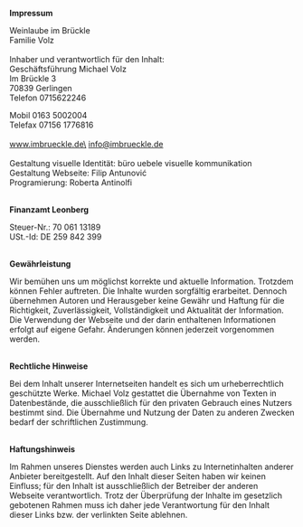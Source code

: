 **Impressum**

Weinlaube im Brückle\
Familie Volz\
<br>
Inhaber und verantwortlich für den Inhalt:\
Geschäftsführung Michael Volz\
Im Brückle 3\
70839 Gerlingen\
Telefon 0715622246

Mobil 0163 5002004 \
Telefax 07156 1776816\
<br>
www.imbrueckle.de\
info@imbrueckle.de\
<br>
Gestaltung visuelle Identität: büro uebele visuelle kommunikation\
Gestaltung Webseite: Filip Antunović\
Programierung: Roberta Antinolfi
<br>
<br>

**Finanzamt Leonberg**

Steuer-Nr.: 70 061 13189\
USt.-Id: DE 259 842 399\
<br>

**Gewährleistung**

Wir bemühen uns um möglichst korrekte und aktuelle Information. Trotzdem können Fehler auftreten. Die Inhalte wurden sorgfältig erarbeitet. Dennoch übernehmen Autoren und Herausgeber keine Gewähr und Haftung für die Richtigkeit, Zuverlässigkeit, Vollständigkeit und Aktualität der Information. Die Verwendung der Webseite und der darin enthaltenen Informationen erfolgt auf eigene Gefahr. Änderungen können jederzeit vorgenommen werden.\
<br>

**Rechtliche Hinweise**

Bei dem Inhalt unserer Internetseiten handelt es sich um urheberrechtlich geschützte Werke. Michael Volz gestattet die Übernahme von Texten in Datenbestände, die ausschließlich für den privaten Gebrauch eines Nutzers bestimmt sind. Die Übernahme und Nutzung der Daten zu anderen Zwecken bedarf der schriftlichen Zustimmung.\
<br>

**Haftungshinweis**

Im Rahmen unseres Dienstes werden auch Links zu Internetinhalten anderer Anbieter bereitgestellt. Auf den Inhalt dieser Seiten haben wir keinen Einfluss; für den Inhalt ist ausschließlich der Betreiber der anderen Webseite verantwortlich. Trotz der Überprüfung der Inhalte im gesetzlich gebotenen Rahmen muss ich daher jede Verantwortung für den Inhalt dieser Links bzw. der verlinkten Seite ablehnen.
